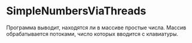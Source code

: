 # SimpleNumbersViaThreads
Программа выводит, находятся ли в массиве простые числа. Массив обрабатывается потоками, число которых вводится с клавиатуры.
